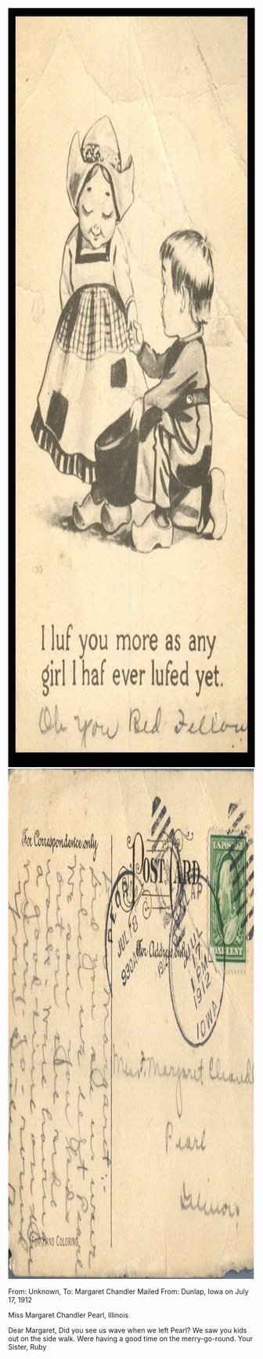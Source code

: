 <html><body><a href="/wp-content/uploads/2014/04/postcard-2014-20140421_18010776_0062.jpg"><img class="alignnone size-full wp-image-323" src="/wp-content/uploads/2014/04/postcard-2014-20140421_18010776_0062.jpg" alt="postcard-2014-20140421_18010776_0062" width="1019" height="1547"></a><a href="/wp-content/uploads/2014/04/postcard-2014-20140421_18020778_0065.jpg"><img class="alignnone size-full wp-image-322" src="/wp-content/uploads/2014/04/postcard-2014-20140421_18020778_0065.jpg" alt="postcard-2014-20140421_18020778_0065" width="1522" height="1040"></a>

From: Unknown, To: Margaret Chandler
Mailed From: Dunlap, Iowa on July 17, 1912

Miss Margaret Chandler
Pearl, Illinois

Dear Margaret,
Did you see us wave when we left Pearl? We saw you kids out on the side walk. Were having a good time on the merry-go-round.
Your Sister,
Ruby</body></html>